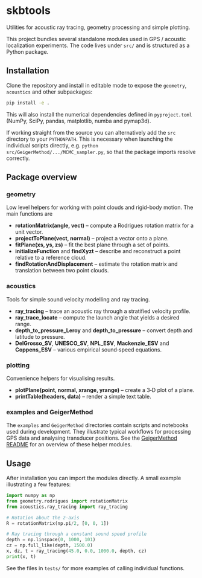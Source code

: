 # skbtools

Utilities for acoustic ray tracing, geometry processing and simple plotting.

This project bundles several standalone modules used in GPS / acoustic
localization experiments. The code lives under `src/` and is structured as a
Python package.

## Installation

Clone the repository and install in editable mode to expose the `geometry`,
`acoustics` and other subpackages:

```bash
pip install -e .
```

This will also install the numerical dependencies defined in
`pyproject.toml` (NumPy, SciPy, pandas, matplotlib, numba and pymap3d).

If working straight from the source you can alternatively add the `src`
directory to your `PYTHONPATH`. This is necessary when launching the
individual scripts directly, e.g. `python src/GeigerMethod/.../MCMC_sampler.py`,
so that the package imports resolve correctly.

## Package overview

### geometry

Low level helpers for working with point clouds and rigid-body motion.
The main functions are

- **rotationMatrix(angle, vect)** – compute a Rodrigues rotation matrix
  for a unit vector.
- **projectToPlane(vect, normal)** – project a vector onto a plane.
- **fitPlane(xs, ys, zs)** – fit the best plane through a set of points.
- **initializeFunction** and **findXyzt** – describe and reconstruct a
  point relative to a reference cloud.
- **findRotationAndDisplacement** – estimate the rotation matrix and
  translation between two point clouds.

### acoustics

Tools for simple sound velocity modelling and ray tracing.

- **ray_tracing** – trace an acoustic ray through a stratified velocity
  profile.
- **ray_trace_locate** – compute the launch angle that yields a desired
  range.
- **depth_to_pressure_Leroy** and **depth_to_pressure** – convert depth
  and latitude to pressure.
- **DelGrosso_SV**, **UNESCO_SV**, **NPL_ESV**, **Mackenzie_ESV** and
  **Coppens_ESV** – various empirical sound‑speed equations.

### plotting

Convenience helpers for visualising results.

- **plotPlane(point, normal, xrange, yrange)** – create a 3‑D plot of a
  plane.
- **printTable(headers, data)** – render a simple text table.

### examples and GeigerMethod

The `examples` and `GeigerMethod` directories contain scripts and
notebooks used during development. They illustrate typical workflows for
processing GPS data and analysing transducer positions. See the
[GeigerMethod README](src/GeigerMethod/README.md) for an overview of
these helper modules.

## Usage

After installation you can import the modules directly. A small example
illustrating a few features:

```python
import numpy as np
from geometry.rodrigues import rotationMatrix
from acoustics.ray_tracing import ray_tracing

# Rotation about the z-axis
R = rotationMatrix(np.pi/2, [0, 0, 1])

# Ray tracing through a constant sound speed profile
depth = np.linspace(0, 1000, 101)
cz = np.full_like(depth, 1500.0)
x, dz, t = ray_tracing(45.0, 0.0, 1000.0, depth, cz)
print(x, t)
```

See the files in `tests/` for more examples of calling individual
functions.
